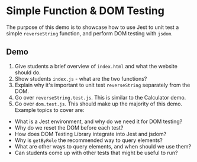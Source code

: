 # Simple Function & DOM Testing

The purpose of this demo is to showcase how to use Jest to unit test a simple `reverseString` function, and perform DOM testing with `jsdom`.

## Demo

1. Give students a brief overview of `index.html` and what the website should do.
2. Show students `index.js` - what are the two functions?
3. Explain why it's important to unit test `reverseString` separately from the DOM.
4. Go over `reverseString.test.js`. This is similar to the Calculator demo.
5. Go over `dom.test.js`. This should make up the majority of this demo. Example topics to cover are:

- What is a Jest environment, and why do we need it for DOM testing?
- Why do we reset the DOM before each test?
- How does DOM Testing Library integrate into Jest and jsdom?
- Why is `getByRole` the recommended way to query elements?
- What are other ways to query elements, and when should we use them?
- Can students come up with other tests that might be useful to run?
